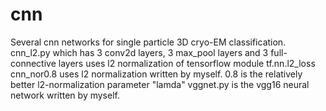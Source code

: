 # cnn
Several cnn networks for single particle 3D cryo-EM classification.
cnn_l2.py which has 3 conv2d layers, 3 max_pool layers and 3 full-connective layers uses l2 normalization of tensorflow module tf.nn.l2_loss
cnn_nor0.8 uses l2 normalization written by myself. 0.8 is the relatively better l2-normalization parameter "lamda"
vggnet.py is the vgg16 neural network written by myself.
